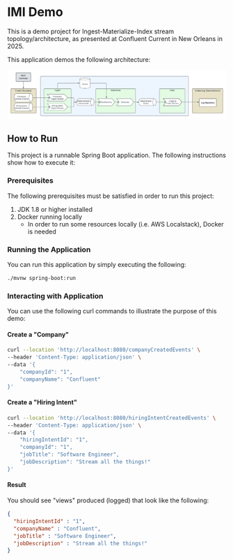 # IMI Demo
This is a demo project for Ingest-Materialize-Index stream topology/architecture, as presented at Confluent Current in New Orleans in 2025.

This application demos the following architecture:

![IMI Demo Architecture](assets/images/Architecture.png)

## How to Run
This project is a runnable Spring Boot application. The following instructions show how to execute it:

### Prerequisites
The following prerequisites must be satisfied in order to run this project:

1. JDK 1.8 or higher installed
2. Docker running locally
    - In order to run some resources locally (i.e. AWS Localstack), Docker is needed

### Running the Application
You can run this application by simply executing the following:

```bash
./mvnw spring-boot:run
```

### Interacting with Application
You can use the following curl commands to illustrate the purpose of this demo:

#### Create a "Company"
```bash
curl --location 'http://localhost:8080/companyCreatedEvents' \
--header 'Content-Type: application/json' \
--data '{
    "companyId": "1",
    "companyName": "Confluent"
}'
```

#### Create a "Hiring Intent"
```bash
curl --location 'http://localhost:8080/hiringIntentCreatedEvents' \
--header 'Content-Type: application/json' \
--data '{
    "hiringIntentId": "1",
    "companyId": "1",
    "jobTitle": "Software Engineer",
    "jobDescription": "Stream all the things!"
}'
```

#### Result
You should see "views" produced (logged) that look like the following:
```json
{
  "hiringIntentId" : "1",
  "companyName" : "Confluent",
  "jobTitle" : "Software Engineer",
  "jobDescription" : "Stream all the things!"
}
```

